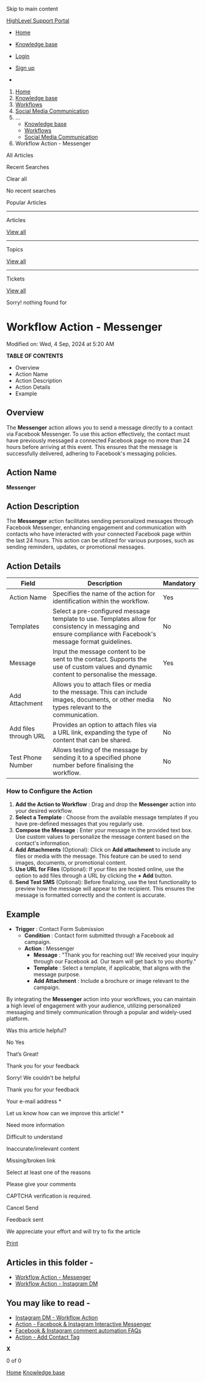 Skip to main content

[ HighLevel Support Portal ](https://help.gohighlevel.com)

  * [ Home ](/support/home)
  * [ Knowledge base ](/support/solutions)

  * [Login](/support/login)
  * [Sign up](/support/signup)
  * 

  1. [Home](/support/home)
  2. [Knowledge base](/support/solutions)
  3. [Workflows](/support/solutions/48000455132)
  4. [Social Media Communication](/support/solutions/folders/155000000809)
  5. ... 
     * [Knowledge base](/support/solutions)
     * [Workflows](/support/solutions/48000455132)
     * [Social Media Communication](/support/solutions/folders/155000000809)
  6. Workflow Action - Messenger

All  Articles 

Recent Searches

Clear all

No recent searches

Popular Articles

* * *

Articles

[View all](/support/search/solutions)

* * *

Topics

[View all](/support/search/topics)

* * *

Tickets

[View all](/support/search/tickets)

Sorry! nothing found for   

# Workflow Action - Messenger

Modified on: Wed, 4 Sep, 2024 at 5:20 AM

**TABLE OF CONTENTS**

  * Overview
  * Action Name
  * Action Description
  * Action Details
  * Example

##   

## Overview

The **Messenger** action allows you to send a message directly to a contact via Facebook Messenger. To use this action effectively, the contact must have previously messaged a connected Facebook page no more than 24 hours before arriving at this event. This ensures that the message is successfully delivered, adhering to Facebook's messaging policies.

## Action Name

**Messenger**

## Action Description

The **Messenger** action facilitates sending personalized messages through Facebook Messenger, enhancing engagement and communication with contacts who have interacted with your connected Facebook page within the last 24 hours. This action can be utilized for various purposes, such as sending reminders, updates, or promotional messages.

## Action Details

Field| Description| Mandatory  
---|---|---  
Action Name| Specifies the name of the action for identification within the workflow.| Yes  
Templates| Select a pre-configured message template to use. Templates allow for consistency in messaging and ensure compliance with Facebook's message format guidelines.| No  
Message| Input the message content to be sent to the contact. Supports the use of custom values and dynamic content to personalise the message.| Yes  
Add Attachment| Allows you to attach files or media to the message. This can include images, documents, or other media types relevant to the communication.| No  
Add files through URL| Provides an option to attach files via a URL link, expanding the type of content that can be shared.| No  
Test Phone Number| Allows testing of the message by sending it to a specified phone number before finalising the workflow.| No  

####   

### **How to Configure the Action**

  1. **Add the Action to Workflow** : Drag and drop the **Messenger** action into your desired workflow.
  2. **Select a Template** : Choose from the available message templates if you have pre-defined messages that you regularly use.
  3. **Compose the Message** : Enter your message in the provided text box. Use custom values to personalize the message content based on the contact's information.
  4. **Add Attachments** (Optional): Click on **Add attachment** to include any files or media with the message. This feature can be used to send images, documents, or promotional content.
  5. **Use URL for Files** (Optional): If your files are hosted online, use the option to add files through a URL by clicking the **\+ Add** button.
  6. **Send Test SMS** (Optional): Before finalizing, use the test functionality to preview how the message will appear to the recipient. This ensures the message is formatted correctly and the content is accurate.

##   

## Example

  * **Trigger** : Contact Form Submission
    * **Condition** : Contact form submitted through a Facebook ad campaign.
    * **Action** : Messenger
      * **Message** : "Thank you for reaching out! We received your inquiry through our Facebook ad. Our team will get back to you shortly."
      * **Template** : Select a template, if applicable, that aligns with the message purpose.
      * **Add Attachment** : Include a brochure or image relevant to the campaign.

By integrating the **Messenger** action into your workflows, you can maintain a high level of engagement with your audience, utilizing personalized messaging and timely communication through a popular and widely-used platform.

Was this article helpful?

No  Yes 

That’s Great!

Thank you for your feedback

Sorry! We couldn't be helpful

Thank you for your feedback

Your e-mail address *

Let us know how can we improve this article! *

Need more information 

Difficult to understand 

Inaccurate/irrelevant content 

Missing/broken link 

Select at least one of the reasons 

Please give your comments 

CAPTCHA verification is required. 

Cancel  Send 

Feedback sent

We appreciate your effort and will try to fix the article

[Print](javascript:print\(\))

## Articles in this folder -

  * [Workflow Action - Messenger](/support/solutions/articles/155000003292-workflow-action-messenger)
  * [Workflow Action - Instagram DM](/support/solutions/articles/155000003293-workflow-action-instagram-dm)

## You may like to read -

  * [Instagram DM - Workflow Action](/support/solutions/articles/155000003298-instagram-dm-workflow-action)
  * [Action - Facebook & Instagram Interactive Messenger](/support/solutions/articles/155000003301-action-facebook-instagram-interactive-messenger)
  * [Facebook & Instagram comment automation FAQs](/support/solutions/articles/155000002180-facebook-instagram-comment-automation-faqs)
  * [Action - Add Contact Tag](/support/solutions/articles/155000003111-action-add-contact-tag)

**X**

0 of 0 []()

[Home](/support/home) [Knowledge base](/support/solutions)
